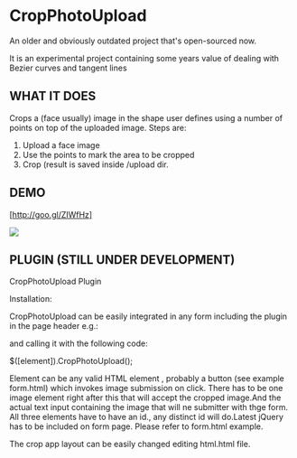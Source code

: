 # CropPhotoUpload

An older and obviously outdated project that's open-sourced now.

It is an experimental project containing some years value of dealing with Bezier curves and tangent lines []( https://en.wikipedia.org/wiki/B%C3%A9zier_curve) 

## WHAT IT DOES
Crops a (face usually) image in the shape user defines using a number of points on top of the uploaded image.
Steps are:
1. Upload a face image
2. Use the points to mark the area to be cropped
3. Crop (result is saved inside /upload dir.


## DEMO
[http://goo.gl/ZIWfHz]

![](https://netplayer.gr/images/webdev/model_screen.png)
## PLUGIN (STILL UNDER DEVELOPMENT)
CropPhotoUpload Plugin 

Installation:

CropPhotoUpload can be easily integrated in any form  including the plugin in the page header e.g.:

<script type="text/javascript" src="assets/js/CropPhotoUpload.js"></script>

and calling it with the following code:

$([element]).CropPhotoUpload();

Element can be any valid HTML element , probably a button (see example form.html) which invokes image submission on click.
There has to be one image element right after this that will accept the cropped image.And the actual text input containing the image that will ne submitter with thge form.
All three  elements have to have an id., any distinct id will do.Latest jQuery has to be included on form page.
Please refer to form.html example.

The crop app layout can be easily changed editing html.html file.

